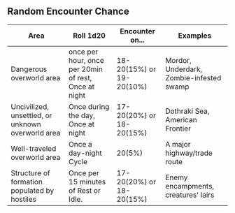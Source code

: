 ## Random Encounter Chance

|Area |Roll 1d20 | Encounter on...| Examples
--- | --- | ---| ---|
|Dangerous overworld area|once per hour, once per 20min of rest, Once at night|18-20(15%) or 19-20(10%)|Mordor, Underdark, Zombie-infested swamp
|Uncivilized, unsettled, or unknown overworld area| Once during the day, Once at night|17-20(20%) or 18-20(15%) | Dothraki Sea, American Frontier
|Well-traveled overworld area|Once a day-night Cycle|20(5%)|A major highway/trade route|
|Structure of formation populated by hostiles|Once per 15 minutes of Rest or Idle.| 17-20(20%) or 18-20(15%)| Enemy encampments, creatures' lairs